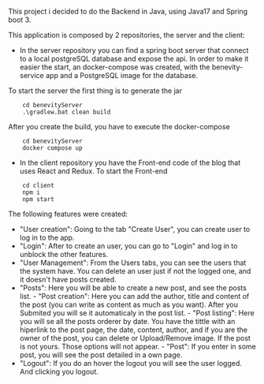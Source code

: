 
This project i decided to do the Backend in Java, using Java17 and Spring boot 3.


This application is composed by 2 repositories, the server and the client:

- In the server repository you can find a spring boot server that connect to a local postgreSQL database and expose the api.
In order to make it easier the start, an docker-compose was created, with the benevity-service app and a PostgreSQL image for the database. 


To start the server the first thing is to generate the jar 
```$xslt
    cd benevityServer
    .\gradlew.bat clean build
```
After you create the build, you have to execute the docker-compose
```
    cd benevityServer
    docker compose up
```


- In the client repository you have the Front-end code of the blog that uses React and Redux.
To start the Front-end
```
    cd client
    npm i
    npm start
```

The following features were created:

- "User creation": Going to the tab "Create User", you can create user to log in to the app.
- "Login": After to create an user, you can go to "Login" and log in to unblock the other features.
- "User Management": From the Users tabs, you can see the users that the system have. You can delete an user just if not the logged one, and it doesn't have posts created.
- "Posts": Here you will be able to create a new post, and see the posts list.
        - "Post creation": Here you can add the author, title and content of the post (you can write as content as much as you want). After you Submited you will se it automaticaly in the post list.
        - "Post listing": Here you will se all the posts orderer by date. You have the tittle with an hiperlink to the post page, the date, content, author, and if you are the owner of the post, you can delete or Upload/Remove image. If the post is not yours. Those options will not appear.
        - "Post": If you enter in some post, you will see the post detailed in a own page.
- "Logout": If you do an hover the logout you will see the user logged. And clicking you logout.
